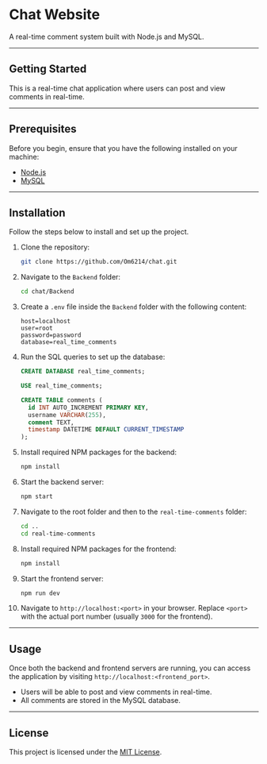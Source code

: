 # Chat Website

A real-time comment system built with Node.js and MySQL.

---

## Getting Started

This is a real-time chat application where users can post and view comments in real-time.

---

## Prerequisites

Before you begin, ensure that you have the following installed on your machine:

- [Node.js](https://nodejs.org/)
- [MySQL](https://www.mysql.com/)

---

## Installation

Follow the steps below to install and set up the project.

1. Clone the repository:

    ```bash
    git clone https://github.com/Om6214/chat.git
    ```

2. Navigate to the `Backend` folder:

    ```bash
    cd chat/Backend
    ```

3. Create a `.env` file inside the `Backend` folder with the following content:

    ```env
    host=localhost
    user=root
    password=password
    database=real_time_comments
    ```

4. Run the SQL queries to set up the database:

    ```sql
    CREATE DATABASE real_time_comments;

    USE real_time_comments;

    CREATE TABLE comments (
      id INT AUTO_INCREMENT PRIMARY KEY,
      username VARCHAR(255),
      comment TEXT,
      timestamp DATETIME DEFAULT CURRENT_TIMESTAMP
    );
    ```

5. Install required NPM packages for the backend:

    ```bash
    npm install
    ```

6. Start the backend server:

    ```bash
    npm start
    ```

7. Navigate to the root folder and then to the `real-time-comments` folder:

    ```bash
    cd ..
    cd real-time-comments
    ```

8. Install required NPM packages for the frontend:

    ```bash
    npm install
    ```

9. Start the frontend server:

    ```bash
    npm run dev
    ```

10. Navigate to `http://localhost:<port>` in your browser. Replace `<port>` with the actual port number (usually `3000` for the frontend).

---

## Usage

Once both the backend and frontend servers are running, you can access the application by visiting `http://localhost:<frontend_port>`.

- Users will be able to post and view comments in real-time.
- All comments are stored in the MySQL database.

---

## License

This project is licensed under the [MIT License](LICENSE).
